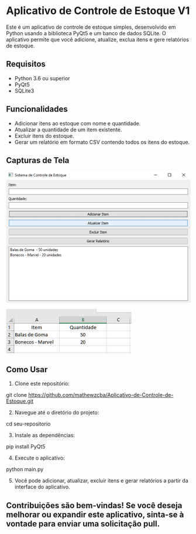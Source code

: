 # Aplicativo de Controle de Estoque V1

Este é um aplicativo de controle de estoque simples, desenvolvido em Python usando a biblioteca PyQt5 e um banco de dados SQLite. O aplicativo permite que você adicione, atualize, exclua itens e gere relatórios de estoque.

## Requisitos

- Python 3.6 ou superior
- PyQt5
- SQLite3

## Funcionalidades

- Adicionar itens ao estoque com nome e quantidade.
- Atualizar a quantidade de um item existente.
- Excluir itens do estoque.
- Gerar um relatório em formato CSV contendo todos os itens do estoque.

## Capturas de Tela

![Captura de Tela 1](Screenshot1.png)

![Captura de Tela 2](Screenshot2.png)

## Como Usar

1. Clone este repositório:

git clone https://github.com/mathewzcba/Aplicativo-de-Controle-de-Estoque.git

2. Navegue até o diretório do projeto:

cd seu-repositorio

3. Instale as dependências:

pip install PyQt5

4. Execute o aplicativo:

python main.py

5. Você pode adicionar, atualizar, excluir itens e gerar relatórios a partir da interface do aplicativo.

## Contribuições são bem-vindas! Se você deseja melhorar ou expandir este aplicativo, sinta-se à vontade para enviar uma solicitação pull.

